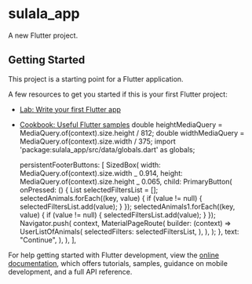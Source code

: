 # sulala_app

A new Flutter project.

## Getting Started

This project is a starting point for a Flutter application.

A few resources to get you started if this is your first Flutter project:

- [Lab: Write your first Flutter app](https://docs.flutter.dev/get-started/codelab)
- [Cookbook: Useful Flutter samples](https://docs.flutter.dev/cookbook)
  double heightMediaQuery = MediaQuery.of(context).size.height / 812;
  double widthMediaQuery = MediaQuery.of(context).size.width / 375;
  import 'package:sulala_app/src/data/globals.dart' as globals;

  persistentFooterButtons: [
  SizedBox(
  width: MediaQuery.of(context).size.width _ 0.914,
  height: MediaQuery.of(context).size.height _ 0.065,
  child: PrimaryButton(
  onPressed: () {
  List<String> selectedFiltersList = [];
  selectedAnimals.forEach((key, value) {
  if (value != null) {
  selectedFiltersList.add(value);
  }
  });
  selectedAnimals1.forEach((key, value) {
  if (value != null) {
  selectedFiltersList.add(value);
  }
  });
  Navigator.push(
  context,
  MaterialPageRoute(
  builder: (context) => UserListOfAnimals(
  selectedFilters: selectedFiltersList,
  ),
  ),
  );
  },
  text: "Continue",
  ),
  ),
  ],

For help getting started with Flutter development, view the
[online documentation](https://docs.flutter.dev/), which offers tutorials,
samples, guidance on mobile development, and a full API reference.

